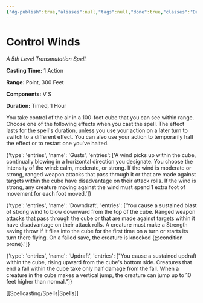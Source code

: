 ```yaml
---
{"dg-publish":true,"aliases":null,"tags":null,"done":true,"classes":"Druid, Sorcerer, Wizard,","spellLevel":5,"school":"Transmutation","source":"XGE","permalink":"/spells/control-winds/","dgHomeLink":false,"dgPassFrontmatter":true}
---
```


# Control Winds
*A 5th Level Transmutation Spell.*

**Casting Time:** 1 Action

**Range:** Point, 300 Feet

**Components:** V S 

**Duration:** Timed, 1 Hour

You take control of the air in a 100-foot cube that you can see within range. Choose one of the following effects when you cast the spell. The effect lasts for the spell's duration, unless you use your action on a later turn to switch to a different effect. You can also use your action to temporarily halt the effect or to restart one you've halted.



{'type': 'entries', 'name': 'Gusts', 'entries': ['A wind picks up within the cube, continually blowing in a horizontal direction you designate. You choose the intensity of the wind: calm, moderate, or strong. If the wind is moderate or strong, ranged weapon attacks that pass through it or that are made against targets within the cube have disadvantage on their attack rolls. If the wind is strong, any creature moving against the wind must spend 1 extra foot of movement for each foot moved.']}



{'type': 'entries', 'name': 'Downdraft', 'entries': ['You cause a sustained blast of strong wind to blow downward from the top of the cube. Ranged weapon attacks that pass through the cube or that are made against targets within it have disadvantage on their attack rolls. A creature must make a Strength saving throw if it flies into the cube for the first time on a turn or starts its turn there flying. On a failed save, the creature is knocked {@condition prone}.']}



{'type': 'entries', 'name': 'Updraft', 'entries': ["You cause a sustained updraft within the cube, rising upward from the cube's bottom side. Creatures that end a fall within the cube take only half damage from the fall. When a creature in the cube makes a vertical jump, the creature can jump up to 10 feet higher than normal."]}

[[Spellcasting/Spells|Spells]]